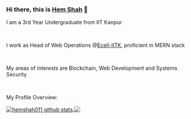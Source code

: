 ### Hi there, this is [Hem Shah](https://github.com/hemshah011) 👋

<p>I am a 3rd Year Undergraduate from IIT Kanpur</p>
<br>
<p>I work as Head of Web Operations @<a href="https://www.ecelliitk.org/">Ecell-IITK</a>, proficient in MERN stack</p>
<br>
<p>My areas of interests are Blockchain, Web Development and Systems Security</p>
<br>
<div>
  <p>My Profile Overview: </p>
</div>
<a href="https://github.com/hemshah011">
 <img align="center" src="https://github-readme-stats.vercel.app/api?username=hemshah011&show_icons=true&count_private=true&theme=radical" alt="hemshah011 github stats"/>
</a>
<a href="https://github.com/hemshah011">
 <img align="center" src="https://github-readme-stats.vercel.app/api/top-langs/?username=hemshah011&theme=radical&count_private=true&show_icons=true" />
</a>
